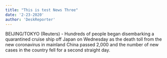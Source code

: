 ```yaml
---
title: "This is test News Three"
date: '2-23-2020'
author: 'DeskReporter'
---
```


BEIJING/TOKYO (Reuters) - Hundreds of people began disembarking a quarantined cruise ship off Japan on Wednesday as the death toll from the new coronavirus in mainland China passed 2,000 and the number of new cases in the country fell for a second straight day.



